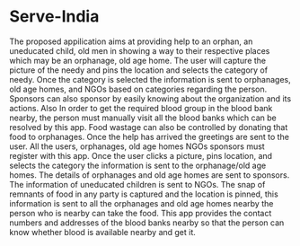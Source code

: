 # Serve-India

 The proposed appilication aims at providing help to an orphan, an uneducated child, old men in showing a way to their respective places which may be an orphanage, old age home. The user will capture the picture of the needy and pins the location and selects the category of needy. Once the category is selected the information is sent to orphanages, old age homes, and NGOs based on categories regarding the person. Sponsors can also sponsor by easily knowing about the organization and its actions. Also In order to get the required blood group in the blood bank nearby, the person must manually visit all the blood banks which can be resolved by this app. Food wastage can also be controlled by donating that food to orphanages. Once the help has arrived the greetings are sent to the user.
All the users, orphanages, old age homes NGOs sponsors must register with this app. Once the user clicks a picture, pins location, and selects the category the information is sent to the orphanage/old age homes. The details of orphanages and old age homes are sent to sponsors. The information of uneducated children is sent to NGOs.
The snap of remnants of food in any party is captured and the location is pinned, this information is sent to all the orphanages and old age homes nearby the person who is nearby can take the food. This app provides the contact numbers and addresses of the blood banks nearby so that the person can know whether blood is available nearby and get it.

